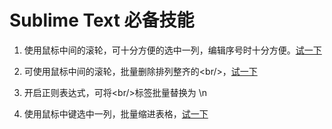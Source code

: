 # Sublime Text 必备技能

1. 使用鼠标中间的滚轮，可十分方便的选中一列，编辑序号时十分方便。[试一下](https://gist.github.com/xiaoronglv/18feff9f5eac7d1349fc/raw/81a26b88ab94018061cf998794a7e3add011c253/鼠标中键编辑序号.md)

2. 可使用鼠标中间的滚轮，批量删除排列整齐的\<br/>，[试一下](https://gist.github.com/xiaoronglv/d16b242ce396ba020f9b/raw/95f615f9c16e02017d6fe70c6aeaef5e8e6457ef/鼠标中键批量删除br标签.md)

3. 开启正则表达式，可将\<br/>标签批量替换为 \n

4. 使用鼠标中键选中一列，批量缩进表格，[试一下](https://raw.github.com/xiaoronglv/drug_edit_rule/master/pro/pro_table_incident.md)